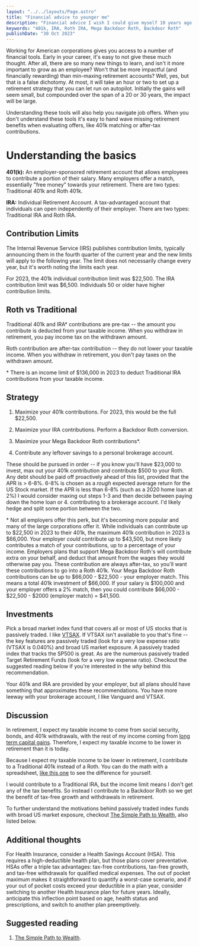 ```yaml
---
layout: "../../layouts/Page.astro"
title: "Financial advice to younger me"
description: "Financial advice I wish I could give myself 10 years ago."
keywords: "401k, IRA, Roth IRA, Mega Backdoor Roth, Backdoor Roth"
publishDate: "30 Oct 2023"
---
```


Working for American corporations gives you access to a number of financial tools. Early in your career, it's easy to not give these much thought. After all, there are so many new things to learn, and isn't it more important to grow as an employee? Won't that be more impactful (and financially rewarding) than min-maxing retirement accounts? Well, yes, but that is a false dichotomy. At most, it will take an hour or two to set up a retirement strategy that you can let run on autopilot. Initially the gains will seem small, but compounded over the span of a 20 or 30 years, the impact will be large.

Understanding these tools will also help you navigate job offers. When you don't understand these tools it's easy to hand wave missing retirement benefits when evaluating offers, like 401k matching or after-tax contributions.

# Understanding the basics

**401(k):** An employer-sponsored retirement account that allows employees to contribute a portion of their salary. Many employers offer a match, essentially "free money" towards your retirement. There are two types: Traditional 401k and Roth 401k.

**IRA:** Individual Retirement Account. A tax-advantaged account that individuals can open independently of their employer. There are two types: Traditional IRA and Roth IRA.

## Contribution Limits

The Internal Revenue Service (IRS) publishes contribution limits, typically announcing them in the fourth quarter of the current year and the new limits will apply to the following year. The limit does not necessarily change every year, but it's worth noting the limits each year.

For 2023, the 401k individual contribution limit was $22,500. The IRA contribution limit was $6,500. Individuals 50 or older have higher contribution limits.

## Roth vs Traditional

Traditional 401k and IRA\* contributions are pre-tax -- the amount you contribute is deducted from your taxable income. When you withdraw in retirement, you pay income tax on the withdrawn amount.

Roth contribution are after-tax contribution -- they do not lower your taxable income. When you withdraw in retirement, you don't pay taxes on the withdrawn amount.

\* There is an income limit of $136,000 in 2023 to deduct Traditional IRA contributions from your taxable income.

## Strategy

1. Maximize your 401k contributions. For 2023, this would be the full $22,500.

2. Maximize your IRA contributions. Perform a Backdoor Roth conversion.

3. Maximize your Mega Backdoor Roth contributions\*.

4. Contribute any leftover savings to a personal brokerage account.

These should be pursued in order -- if you know you'll have $23,000 to invest, max out your 401k contribution and contribute $500 to your Roth. Any debt should be paid off proactively ahead of this list, provided that the APR is > 6-8%. 6-8% is chosen as a _rough_ expected average return for the US Stock market. If the APR is less than 6-8% (such as a 2020 home loan at 2%) I would consider maxing out steps 1-3 and then decide between paying down the home loan or 4. contributing to a brokerage account. I'd likely hedge and split some portion between the two.

\* Not all employers offer this perk, but it's becoming more popular and many of the large corporations offer it. While individuals can contribute up to $22,500 in 2023 to their 401k, the maximum 401k contribution in 2023 is $66,000. Your employer _could_ contribute up to $43,500, but more likely contributes a match of your contributions, up to a percentage of your income. Employers plans that support Mega Backdoor Roth's will contribute extra on your behalf, and deduct that amount from the wages they would otherwise pay you. These contribution are always after-tax, so you'll want these contributions to go into a Roth 401k. Your Mega Backdoor Roth contributions can be up to $66,000 - $22,500 - your employer match. This means a total 401k investment of $66,000. If your salary is $100,000 and your employer offers a 2% match, then you could contribute $66,000 - $22,500 - $2000 (employer match) = $41,500.

## Investments

Pick a broad market index fund that covers all or most of US stocks that is passively traded. I like [VTSAX](https://investor.vanguard.com/investment-products/mutual-funds/profile/vtsax). If VTSAX isn't available to you that's fine -- the key features are passively traded (look for a very low expense ratio (VTSAX is 0.040%) and broad US market exposure. A passively traded index that tracks the SP500 is great. As are the numerous passively traded Target Retirement Funds (look for a very low expense ratio). Checkout the suggested reading below if you're interested in the _why_ behind this recommendation.

Your 401k and IRA are provided by your employer, but all plans should have something that approximates these recommendations. You have more leeway with your brokerage account, I like Vanguard and VTSAX.

## Discussion

In retirement, I expect my taxable income to come from social security, bonds, and 401k withdrawals, with the rest of my income coming from [long term capital gains](https://www.nerdwallet.com/article/taxes/capital-gains-tax-rates#:~:text=Profits%20made%20on%20assets%20held,depending%20on%20your%20taxable%20income.). Therefore, I expect my taxable income to be lower in retirement than it is today.

Because I expect my taxable income to be lower in retirement, I contribute to a Traditional 401k instead of a Roth. You can do the math with a spreadsheet, [like this one](https://docs.google.com/spreadsheets/d/1a5y-1auqYTFgWVKGdt3GkUZ9RSahm3hgUYFQ7D0iJAM/edit#gid=0) to see the difference for yourself.

I would contribute to a Traditional IRA, but the income limit means I don't get any of the tax benefits. So instead I contribute to a Backdoor Roth so we get the benefit of tax-free growth and withdrawals in retirement.

To further understand the motivations behind passively traded index funds with broad US market exposure, checkout [The Simple Path to Wealth](https://www.amazon.com/Simple-Path-Wealth-financial-independence/dp/1533667926), also listed below.

## Additional thoughts

For Health Insurance, consider a Health Savings Account (HSA). This requires a high-deductible health plan, but those plans cover preventative. HSAs offer a triple tax advantages: tax-free contributions, tax-free growth, and tax-free withdrawals for qualified medical expenses. The out of pocket maximum makes it straightforward to quantify a worst-case scenario, and if your out of pocket costs exceed your deductible in a plan year, consider switching to another Health Insurance plan for future years. Ideally, anticipate this inflection point based on age, health status and prescriptions, and switch to another plan preemptively.

## Suggested reading

1. [The Simple Path to Wealth](https://www.amazon.com/Simple-Path-Wealth-financial-independence/dp/1533667926).
